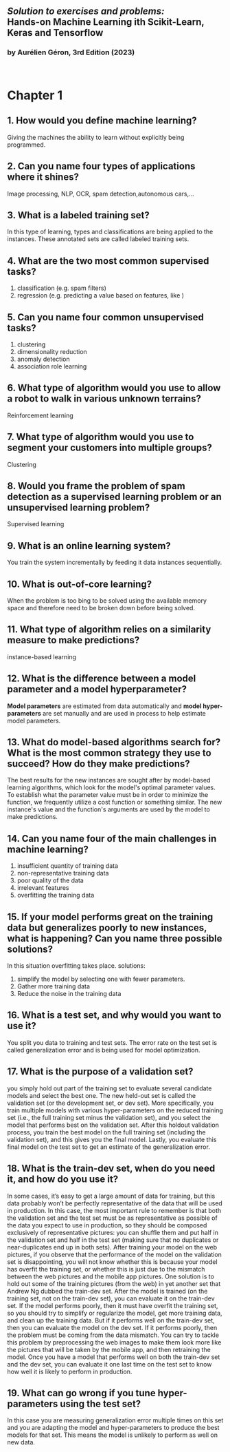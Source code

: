 ## *Solution to exercises and problems:*<br /> **Hands-on Machine Learning ith Scikit-Learn, Keras and Tensorflow**
### by Aurélien Géron, 3rd Edition (2023)
<br />

# Chapter 1
## 1. How would you define machine learning?
Giving the machines the ability to learn without explicitly being programmed.

## 2. Can you name four types of applications where it shines?
Image processing, NLP, OCR, spam detection,autonomous cars,...

## 3. What is a labeled training set?
In this type of learning, types and classifications are being applied to the instances. These annotated sets are called labeled training sets.

## 4. What are the two most common supervised tasks?
1. classification (e.g. spam filters)
2. regression (e.g. predicting a value based on features, like )

## 5. Can you name four common unsupervised tasks?
1. clustering
2. dimensionality reduction
3. anomaly detection
4. association role learning

## 6. What type of algorithm would you use to allow a robot to walk in various unknown terrains?
Reinforcement learning

## 7. What type of algorithm would you use to segment your customers into multiple groups?
Clustering

## 8. Would you frame the problem of spam detection as a supervised learning problem or an unsupervised learning problem?
Supervised learning

## 9. What is an online learning system?
You train the system incrementally by feeding it data instances sequentially.

## 10. What is out-of-core learning?
When the problem is too bing to be solved using the available memory space and therefore need to be broken down before being solved.

## 11. What type of algorithm relies on a similarity measure to make predictions?
instance-based learning

## 12. What is the difference between a model parameter and a model hyperparameter?
**Model parameters** are estimated from data automatically and **model hyper-parameters** are set manually and are used in process to help estimate model parameters.

## 13. What do model-based algorithms search for? What is the most common strategy they use to succeed? How do they make predictions?
The best results for the new instances are sought after by model-based learning algorithms, which look for the model's optimal parameter values. To establish what the parameter value must be in order to minimize the function, we frequently utilize a cost function or something similar. The new instance's value and the function's arguments are used by the model to make predictions.

## 14. Can you name four of the main challenges in machine learning?
1. insufficient quantity of training data
2. non-representative training data
3. poor quality of the data
4. irrelevant features
5. overfitting the training data

## 15. If your model performs great on the training data but generalizes poorly to new instances, what is happening? Can you name three possible solutions?
In this situation overfitting takes place. solutions:
1. simplify the model by selecting one with fewer parameters.
2. Gather more training data
3. Reduce the noise in the training data

## 16. What is a test set, and why would you want to use it?
You split you data to training and test sets. The error rate on the test set is called generalization error and is being used for model optimization.

## 17. What is the purpose of a validation set?
you simply hold out part of the training set to evaluate several candidate
models and select the best one. The new held-out set is called the validation set
(or the development set, or dev set). More specifically, you train multiple models
with various hyper-parameters on the reduced training set (i.e., the full training
set minus the validation set), and you select the model that performs best on
the validation set. After this holdout validation process, you train the best
model on the full training set (including the validation set), and this gives you
the final model. Lastly, you evaluate this final model on the test set to get an
estimate of the generalization error.

## 18. What is the train-dev set, when do you need it, and how do you use it?
In some cases, it’s easy to get a large amount of data for training, but this data
probably won’t be perfectly representative of the data that will be used in
production.
In this case, the most important rule to remember is that both the validation
set and the test set must be as representative as possible of the data you expect
to use in production, so they should be composed exclusively of representative
pictures: you can shuffle them and put half in the validation set and half in the
test set (making sure that no duplicates or near-duplicates end up in both sets).
After training your model on the web pictures, if you observe that the
performance of the model on the validation set is disappointing, you will not
know whether this is because your model has overfit the training set, or
whether this is just due to the mismatch between the web pictures and the
mobile app pictures.
One solution is to hold out some of the training pictures (from the web) in yet
another set that Andrew Ng dubbed the train-dev set. After the
model is trained (on the training set, not on the train-dev set), you can
evaluate it on the train-dev set. If the model performs poorly, then it must
have overfit the training set, so you should try to simplify or regularize the
model, get more training data, and clean up the training data. But if it
performs well on the train-dev set, then you can evaluate the model on the dev
set. If it performs poorly, then the problem must be coming from the data
mismatch. You can try to tackle this problem by preprocessing the web images
to make them look more like the pictures that will be taken by the mobile app,
and then retraining the model. Once you have a model that performs well on
both the train-dev set and the dev set, you can evaluate it one last time on the
test set to know how well it is likely to perform in production.


## 19. What can go wrong if you tune hyper-parameters using the test set?
In this case you are measuring generalization error multiple times on this set and you are adapting the model and hyper-parameters to produce the best models for that set. This means the model is unlikely to perform as well on new data.
